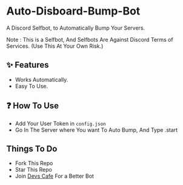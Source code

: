 # Auto-Disboard-Bump-Bot
A Discord Selfbot, to Automatically Bump Your Servers.  

Note : This is a Selfbot, And Selfbots Are Against Discord Terms of Services. (Use This At Your Own Risk.)

## ✨ Features
 - Works Automatically.
 - Easy To Use.

## ❓ How To Use
- Add Your User Token in `config.json`
- Go In The Server where You want To Auto Bump, And Type .start

## Things To Do
- Fork This Repo
- Star This Repo
- Join [Devs Cafe](https://discord.gg/devscafe) For a Better Bot
